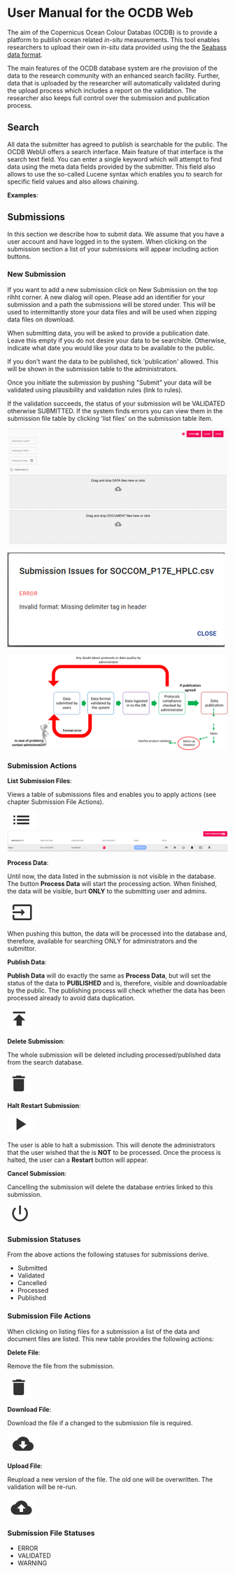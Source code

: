 # User Manual for the OCDB Web

The aim of the Copernicus Ocean Colour Databas (OCDB) is to provide a platform to publish
ocean related _in-situ_ measurements. This tool enables researchers to upload
their own _in-situ_ data provided using the the [Seabass data format](https://earthdata.nasa.gov/esdis/eso/standards-and-references/ascii-file-format-guidelines-for-earth-science-data/seabass-data-file-format). 

The main features of the OCDB database system are rhe provision of the data to the research
community with an enhanced search facility. Further, data that is uploaded by
the researcher will automatically validated during the upload process which includes
a report on the validation. The researcher also keeps full control over
the submission and publication process.     

## Search

All data the submitter has agreed to publish is searchable for the public. 
The OCDB WebUI offers a search interface. Main feature of that interface is the search text field.
You can enter a single keyword which will attempt to find data using the meta
data fields provided by the submitter. This field also allows to use the
so-called Lucene syntax which enables you to search for specific field values
and also allows chaining.

__Examples__:




## Submissions

In this section we describe how to submit data. We assume that you have a user 
account and have logged in to the system. When clicking on the submission section a list of your submissions will appear including action buttons.

### New Submission

If you want to add a new submission click on New Submission on the top rihht corner.
A new dialog will open. Please add an identifier for your submission and a path
the submissions will be stored under. This will be used to intermittantly 
store your data files and will be used when zipping data files on download.

When submitting data, you will be asked to provide a publication date. Leave this empty if you do not desire your data to be searchible. Otherwise, indicate
what date you would like your data to be available to the public.

If you don't want the data to be published, tick 'publication' allowed. This 
will be shown in the submission table to the administrators.   

Once you initiate the submission by pushing "Submit" your data will be validated
using plausibility and validation rules (link to rules).

If the validation succeeds, the status of your submission will be VALIDATED 
otherwise SUBMITTED. If the system finds errors you can view them in the 
submission file table by clicking 'list files' on the submission table item. 


![list](static/webui/submission_dialog.png)

![list](static/webui/submission_validation_results.png)

![list](static/webui/submission_process.png)

### Submission Actions

__List Submission Files__:

Views a table of submissions files and enables you to apply actions (see
chapter Submission File Actions). 

![list](static/webui/list.png)
![list](static/webui/submission_list.png)

__Process Data__:

Until now, the data listed in the submission is not visible in the database.
The button __Process Data__ will start the processing action. When finished,
the data will be visible, burt __ONLY__ to the submitting user and admins. 

![list](static/webui/process.png)

When pushing this button, the data will be processed into the database and, 
therefore, available for searching ONLY for administrators and the submittor.

__Publish Data__:

__Publish Data__ will do exactly the same as __Process Data__, but will set
the status of the data to __PUBLISHED__ and is, therefore, visible and
downloadable by the public. The publishing process will check whether the
data has been processed already to avoid data duplication. 

![list](static/webui/publish.png)

__Delete Submission__:

The whole submission will be deleted including processed/published data from the search database.

![list](static/webui/delete.png)
 
__Halt Restart Submission__:

![list](static/webui/play.png)

The user is able to halt a submission. This will denote the administrators that the
user wished that the is __NOT__ to be processed. Once the process is halted, the user 
can a __Restart__ button will appear. 

__Cancel Submission__:

Cancelling the submission will delete the database entries linked to this submission.

![list](static/webui/cancel.png)

### Submission Statuses

From the above actions the following statuses for submissions derive.

- Submitted
- Validated
- Cancelled
- Processed
- Published

### Submission File Actions

When clicking on listing files for a submission a list of the data and document
files are listed. This new table provides the following actions:

__Delete File__:

Remove the file from the submission.

![list](static/webui/delete.png)

__Download File__:

Download the file if a changed to the submission file is required.

![list](static/webui/download.png)


__Upload File__:

Reupload a new version of the file. The old one will be overwritten. The 
validation will be re-run.

![list](static/webui/upload.png)


### Submission File Statuses

- ERROR
- VALIDATED
- WARNING


